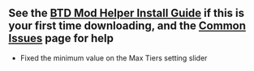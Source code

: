 ## See the [BTD Mod Helper Install Guide](https://gurrenm3.github.io/BTD-Mod-Helper/wiki/Install-Guide) if this is your first time downloading, and the [Common Issues](https://github.com/doombubbles/ultimate-crosspathing/blob/1.4.5/HELP.md#common-issues) page for help
<!--Mod Browser Message Start-->
- Fixed the minimum value on the Max Tiers setting slider
